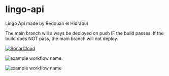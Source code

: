 # lingo-api
 Lingo Api made by Redouan el Hidraoui
 
 The main branch will always be deployed on push IF the build passes. If the build does NOT pass, the main branch will not deploy.

[![SonarCloud](https://sonarcloud.io/images/project_badges/sonarcloud-white.svg)](https://sonarcloud.io/dashboard?id=Redouanelh_lingo-api)

![example workflow name](https://github.com/Redouanelh/lingo-api/workflows/Maven-build-main-branch/badge.svg)

![example workflow name](https://github.com/Redouanelh/lingo-api/workflows/Maven-build-development-branch/badge.svg)
